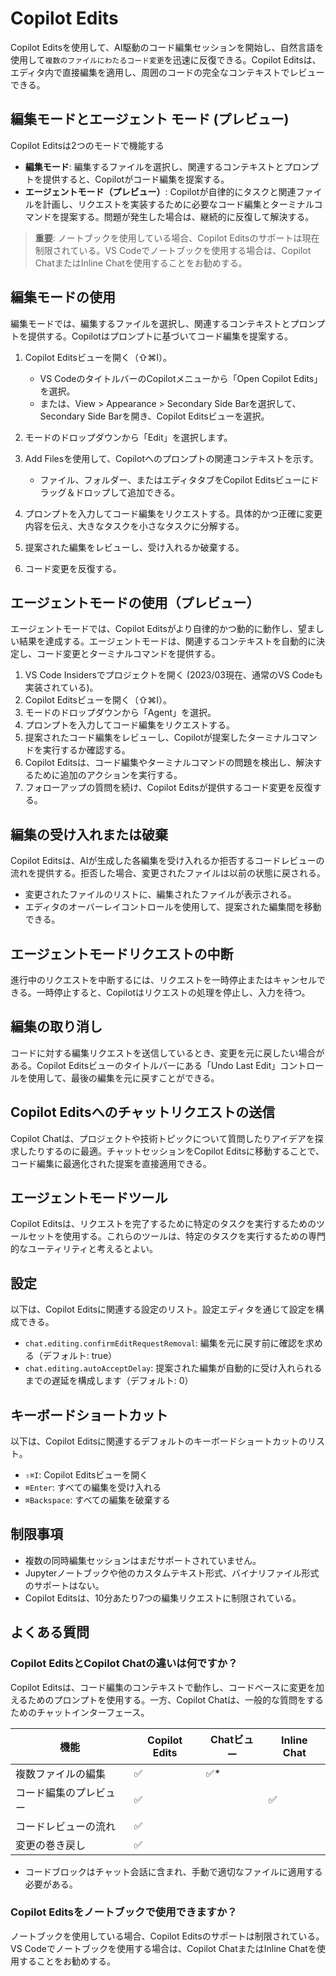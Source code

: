 # Copilot Edits

Copilot Editsを使用して、AI駆動のコード編集セッションを開始し、自然言語を使用して`複数のファイルにわたるコード変更`を迅速に反復できる。Copilot Editsは、エディタ内で直接編集を適用し、周囲のコードの完全なコンテキストでレビューできる。

## 編集モードとエージェント モード (プレビュー)

Copilot Editsは2つのモードで機能する

- **編集モード**: 編集するファイルを選択し、関連するコンテキストとプロンプトを提供すると、Copilotがコード編集を提案する。
- **エージェントモード（プレビュー）**: Copilotが自律的にタスクと関連ファイルを計画し、リクエストを実装するために必要なコード編集とターミナルコマンドを提案する。問題が発生した場合は、継続的に反復して解決する。

> **重要**: ノートブックを使用している場合、Copilot Editsのサポートは現在制限されている。VS Codeでノートブックを使用する場合は、Copilot ChatまたはInline Chatを使用することをお勧めする。

## 編集モードの使用

編集モードでは、編集するファイルを選択し、関連するコンテキストとプロンプトを提供する。Copilotはプロンプトに基づいてコード編集を提案する。

1. Copilot Editsビューを開く（⇧⌘I）。
   - VS CodeのタイトルバーのCopilotメニューから「Open Copilot Edits」を選択。
   - または、View > Appearance > Secondary Side Barを選択して、Secondary Side Barを開き、Copilot Editsビューを選択。

2. モードのドロップダウンから「Edit」を選択します。

3. Add Filesを使用して、Copilotへのプロンプトの関連コンテキストを示す。
   - ファイル、フォルダー、またはエディタタブをCopilot Editsビューにドラッグ＆ドロップして追加できる。

4. プロンプトを入力してコード編集をリクエストする。具体的かつ正確に変更内容を伝え、大きなタスクを小さなタスクに分解する。

5. 提案された編集をレビューし、受け入れるか破棄する。

6. コード変更を反復する。

## エージェントモードの使用（プレビュー）

エージェントモードでは、Copilot Editsがより自律的かつ動的に動作し、望ましい結果を達成する。エージェントモードは、関連するコンテキストを自動的に決定し、コード変更とターミナルコマンドを提供する。

1. VS Code Insidersでプロジェクトを開く (2023/03現在、通常のVS Codeも実装されている)。
2. Copilot Editsビューを開く（⇧⌘I）。
3. モードのドロップダウンから「Agent」を選択。
4. プロンプトを入力してコード編集をリクエストする。
5. 提案されたコード編集をレビューし、Copilotが提案したターミナルコマンドを実行するか確認する。
6. Copilot Editsは、コード編集やターミナルコマンドの問題を検出し、解決するために追加のアクションを実行する。
7. フォローアップの質問を続け、Copilot Editsが提供するコード変更を反復する。

## 編集の受け入れまたは破棄

Copilot Editsは、AIが生成した各編集を受け入れるか拒否するコードレビューの流れを提供する。拒否した場合、変更されたファイルは以前の状態に戻される。

- 変更されたファイルのリストに、編集されたファイルが表示される。
- エディタのオーバーレイコントロールを使用して、提案された編集間を移動できる。

## エージェントモードリクエストの中断

進行中のリクエストを中断するには、リクエストを一時停止またはキャンセルできる。一時停止すると、Copilotはリクエストの処理を停止し、入力を待つ。

## 編集の取り消し

コードに対する編集リクエストを送信しているとき、変更を元に戻したい場合がある。Copilot Editsビューのタイトルバーにある「Undo Last Edit」コントロールを使用して、最後の編集を元に戻すことができる。

## Copilot Editsへのチャットリクエストの送信

Copilot Chatは、プロジェクトや技術トピックについて質問したりアイデアを探求したりするのに最適。チャットセッションをCopilot Editsに移動することで、コード編集に最適化された提案を直接適用できる。

## エージェントモードツール

Copilot Editsは、リクエストを完了するために特定のタスクを実行するためのツールセットを使用する。これらのツールは、特定のタスクを実行するための専門的なユーティリティと考えるとよい。

## 設定

以下は、Copilot Editsに関連する設定のリスト。設定エディタを通じて設定を構成できる。

- `chat.editing.confirmEditRequestRemoval`: 編集を元に戻す前に確認を求める（デフォルト: true）
- `chat.editing.autoAcceptDelay`: 提案された編集が自動的に受け入れられるまでの遅延を構成します（デフォルト: 0）

## キーボードショートカット

以下は、Copilot Editsに関連するデフォルトのキーボードショートカットのリスト。

- `⇧⌘I`: Copilot Editsビューを開く
- `⌘Enter`: すべての編集を受け入れる
- `⌘Backspace`: すべての編集を破棄する

## 制限事項

- 複数の同時編集セッションはまだサポートされていません。
- Jupyterノートブックや他のカスタムテキスト形式、バイナリファイル形式のサポートはない。
- Copilot Editsは、10分あたり7つの編集リクエストに制限されている。

## よくある質問

### Copilot EditsとCopilot Chatの違いは何ですか？

Copilot Editsは、コード編集のコンテキストで動作し、コードベースに変更を加えるためのプロンプトを使用する。一方、Copilot Chatは、一般的な質問をするためのチャットインターフェース。

| 機能                   | Copilot Edits | Chatビュー | Inline Chat |
| ---------------------- | ------------- | ---------- | ----------- |
| 複数ファイルの編集     | ✅             | ✅*         |             |
| コード編集のプレビュー | ✅             |            | ✅           |
| コードレビューの流れ   | ✅             |            |             |
| 変更の巻き戻し         | ✅             |            |             |

* コードブロックはチャット会話に含まれ、手動で適切なファイルに適用する必要がある。

### Copilot Editsをノートブックで使用できますか？

ノートブックを使用している場合、Copilot Editsのサポートは制限されている。VS Codeでノートブックを使用する場合は、Copilot ChatまたはInline Chatを使用することをお勧めする。
